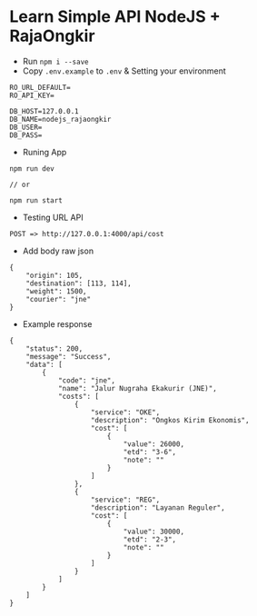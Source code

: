 # Learn Simple API NodeJS + RajaOngkir

- Run `npm i --save`
- Copy `.env.example` to `.env` & Setting your environment
```
RO_URL_DEFAULT=
RO_API_KEY=

DB_HOST=127.0.0.1
DB_NAME=nodejs_rajaongkir
DB_USER=
DB_PASS=
```
- Runing App
```
npm run dev

// or

npm run start
```
- Testing URL API
```
POST => http://127.0.0.1:4000/api/cost
```
- Add body raw json
```
{
    "origin": 105,
    "destination": [113, 114],
    "weight": 1500,
    "courier": "jne"
}
```
- Example response
```
{
    "status": 200,
    "message": "Success",
    "data": [
        {
            "code": "jne",
            "name": "Jalur Nugraha Ekakurir (JNE)",
            "costs": [
                {
                    "service": "OKE",
                    "description": "Ongkos Kirim Ekonomis",
                    "cost": [
                        {
                            "value": 26000,
                            "etd": "3-6",
                            "note": ""
                        }
                    ]
                },
                {
                    "service": "REG",
                    "description": "Layanan Reguler",
                    "cost": [
                        {
                            "value": 30000,
                            "etd": "2-3",
                            "note": ""
                        }
                    ]
                }
            ]
        }
    ]
}
```
